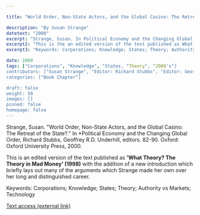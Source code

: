 ```yaml
---

title: "World Order, Non-State Actors, and the Global Casino: The Retreat of the State?"

description: "By Susan Strange"
datetext: "2000"
excerpt: "Strange, Susan. In Political Economy and the Changing Global Order. Richard Stubbs, Geoffrey R.D. Underhill, editors. 82-90. Oxford: Oxford University Press, 2000."
excerpt2: "This is the an edited version of the text published as What Theory? The Theory in Mad Money (1998) with the addition of a new introduction which briefly lays out many of the arguments which Strange made her own over her long and distinguished career."
excerpt3: "Keywords: Corporations; Knowledge; States; Theory; Authority vs Markets; Technology"

date: 2000
tags: ["Corporations", "Knowledge", "States, "Theory", "2000's"]
contributors: ["Susan Strange", "Editor: Richard Stubbs", "Editor: Geoffrey R.D. Underhill"]
categories: ["Book Chapter"]

draft: false
weight: 50
images: []
pinned: false
homepage: false
---
```


Strange, Susan. "World Order, Non-State Actors, and the Global Casino: The Retreat of the State?." In *Political Economy and the Changing Global Order, Richard Stubbs, Geoffrey R.D. Underhill, editors. 82-90. Oxford: Oxford University Press, 2000.

This is an edited version of the text published as **'What Theory? The Theory in Mad Money' (1998)** with the addition of a new introduction which briefly lays out many of the arguments which Strange made her own over her long and distinguished career.

Keywords: Corporations; Knowledge; States; Theory; Authority vs Markets; Technology

[Text access (external link)](https://www.worldcat.org/title/58545076)
